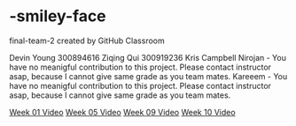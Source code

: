 # -smiley-face
final-team-2 created by GitHub Classroom

Devin Young 300894616
Ziqing Qui 300919236
Kris Campbell
Nirojan - You have no meanigful contribution to this project. Please contact instructor asap, because I cannot give same grade as you team mates.
Kareeem - You have no meanigful contribution to this project. Please contact instructor asap, because I cannot give same grade as you team mates.

[Week 01 Video](https://drive.google.com/open?id=1CM4vmuWhg_xaGE3UmulzSWxkwPSd_6w6)
[Week 05 Video](https://drive.google.com/open?id=1BUs_244gaxlBxdcCrkYitnyaZeZ5WdVW)
[Week 09 Video](https://drive.google.com/open?id=1eowIXEWq2SUr-fNoEe1TVNkYIPtN9soA)
[Week 10 Video](https://drive.google.com/open?id=1eowIXEWq2SUr-fNoEe1TVNkYIPtN9soA)
